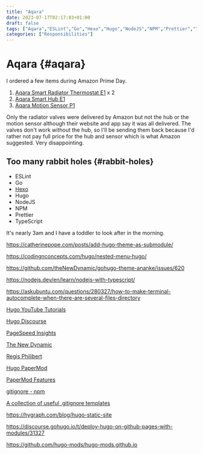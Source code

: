 ```yaml
---
title: "Aqara"
date: 2023-07-17T02:17:03+01:00
draft: false
tags: ["Aqara","ESLint","Go","Hexo","Hugo","NodeJS","NPM","Prettier","TypeScript"]
categories: ["Responsibilities"]
---
```


# Aqara {#aqara}

I ordered a few items during Amazon Prime Day.

1. [Aqara Smart Radiator Thermostat E1](https://www.amazon.co.uk/gp/product/B0B6DTSGSJ/ref=ppx_yo_dt_b_asin_title_o00_s00?ie=UTF8&psc=1) x 2
2. [Aqara Smart Hub E1](https://www.amazon.co.uk/gp/product/B09BJCNCKM/ref=ppx_yo_dt_b_asin_title_o01_s00?ie=UTF8&psc=1)
3. [Aqara Motion Sensor P1](https://www.amazon.co.uk/gp/product/B0B9XZ1D51/ref=ppx_yo_dt_b_asin_title_o01_s00?ie=UTF8&psc=1)

Only the radiator valves were delivered by Amazon but not the hub or the motion sensor although their website and app say it was all delivered. The valves don't work without the hub, so I'll be sending them back because I'd rather not pay full price for the hub and sensor which is what Amazon suggested. Very disappointing.

## Too many rabbit holes {#rabbit-holes}

+ ESLint
+ Go
+ [Hexo](https://hexo.io/)
+ Hugo
+ NodeJS
+ NPM
+ Prettier
+ TypeScript

It's nearly 3am and I have a toddler to look after in the morning.

https://catherinepope.com/posts/add-hugo-theme-as-submodule/

https://codingnconcepts.com/hugo/nested-menu-hugo/

https://github.com/theNewDynamic/gohugo-theme-ananke/issues/620

https://nodejs.dev/en/learn/nodejs-with-typescript/

https://askubuntu.com/questions/280327/how-to-make-terminal-autocomplete-when-there-are-several-files-directory

[Hugo YouTube Tutorials](https://www.youtube.com/playlist?list=PLLAZ4kZ9dFpOnyRlyS-liKL5ReHDcj4G3)

[Hugo Discourse](https://discourse.gohugo.io/)

[PageSpeed Insights](https://pagespeed.web.dev/?utm_source=psi&utm_medium=redirect)

[The New Dynamic](https://www.thenewdynamic.com/)

[Regis Philibert](https://www.regisphilibert.com/)

[Hugo PaperMod](https://github.com/adityatelange/hugo-PaperMod/tree/exampleSite/)

[PaperMod Features](https://adityatelange.github.io/hugo-PaperMod/posts/papermod/papermod-features/)

[gitignore - npm](https://www.npmjs.com/package/gitignore)

[A collection of useful .gitignore templates](https://github.com/github/gitignore/tree/main)

https://hygraph.com/blog/hugo-static-site

https://discourse.gohugo.io/t/deploy-hugo-on-github-pages-with-modules/31327

https://github.com/hugo-mods/hugo-mods.github.io